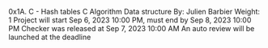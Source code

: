 0x1A. C - Hash tables
C
Algorithm
Data structure
 By: Julien Barbier
 Weight: 1
 Project will start Sep 6, 2023 10:00 PM, must end by Sep 8, 2023 10:00 PM
 Checker was released at Sep 7, 2023 10:00 AM
 An auto review will be launched at the deadline
